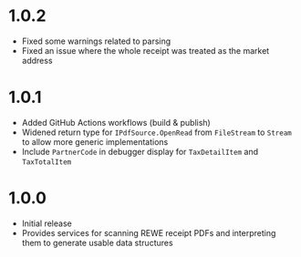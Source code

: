 ﻿# 1.0.2

* Fixed some warnings related to parsing
* Fixed an issue where the whole receipt was treated as the market address

# 1.0.1

* Added GitHub Actions workflows (build & publish)
* Widened return type for `IPdfSource.OpenRead` from `FileStream` to `Stream` to allow more generic implementations
* Include `PartnerCode` in debugger display for `TaxDetailItem` and `TaxTotalItem`

# 1.0.0

* Initial release
* Provides services for scanning REWE receipt PDFs and interpreting them to generate usable data structures
